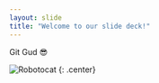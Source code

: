 ```yaml
---
layout: slide
title: "Welcome to our slide deck!"
---
```


Git Gud :sunglasses:

![Robotocat](https://octodex.github.com/images/Robotocat.png)
{: .center}
